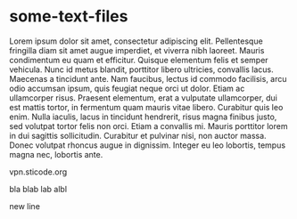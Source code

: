 # some-text-files

Lorem ipsum dolor sit amet, consectetur adipiscing elit. Pellentesque fringilla diam sit amet augue imperdiet, et viverra nibh laoreet. Mauris condimentum eu quam et efficitur. Quisque elementum felis et semper vehicula. Nunc id metus blandit, porttitor libero ultricies, convallis lacus. Maecenas a tincidunt ante. Nam faucibus, lectus id commodo facilisis, arcu odio accumsan ipsum, quis feugiat neque orci ut dolor. Etiam ac ullamcorper risus. Praesent elementum, erat a vulputate ullamcorper, dui est mattis tortor, in fermentum quam mauris vitae libero. Curabitur quis leo enim. Nulla iaculis, lacus in tincidunt hendrerit, risus magna finibus justo, sed volutpat tortor felis non orci. Etiam a convallis mi. Mauris porttitor lorem in dui sagittis sollicitudin. Curabitur et pulvinar nisi, non auctor massa. Donec volutpat rhoncus augue in dignissim. Integer eu leo lobortis, tempus magna nec, lobortis ante. 

vpn.sticode.org

bla blab lab albl


new line


